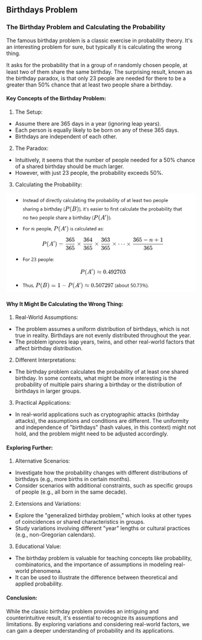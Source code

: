 ## Birthdays Problem

### The Birthday Problem and Calculating the Probability

The famous birthday problem is a classic exercise in probability theory. It's an interesting problem for sure, but typically it is calculating the wrong thing. 

 It asks for the probability that in a group of 𝑛 randomly chosen people, at least two of them share the same birthday. The surprising result, known as the birthday paradox, is that only 23 people are needed for there to be a greater than 50% chance that at least two people share a birthday.

#### Key Concepts of the Birthday Problem:
1. The Setup:
* Assume there are 365 days in a year (ignoring leap years).
* Each person is equally likely to be born on any of these 365 days.
* Birthdays are independent of each other.

2. The Paradox:
* Intuitively, it seems that the number of people needed for a 50% chance of a shared birthday should be much larger.
* However, with just 23 people, the probability exceeds 50%.

3. Calculating the Probability:

![alt text](image.png)


#### Why It Might Be Calculating the Wrong Thing:
1. Real-World Assumptions:
* The problem assumes a uniform distribution of birthdays, which is not true in reality. Birthdays are not evenly distributed throughout the year.
* The problem ignores leap years, twins, and other real-world factors that affect birthday distribution.
2. Different Interpretations:
* The birthday problem calculates the probability of at least one shared birthday. In some contexts, what might be more interesting is the probability of multiple pairs sharing a birthday or the distribution of birthdays in larger groups.
3. Practical Applications:
* In real-world applications such as cryptographic attacks (birthday attacks), the assumptions and conditions are different. The uniformity and independence of "birthdays" (hash values, in this context) might not hold, and the problem might need to be adjusted accordingly.

#### Exploring Further:
1. Alternative Scenarios:

* Investigate how the probability changes with different distributions of birthdays (e.g., more births in certain months).
* Consider scenarios with additional constraints, such as specific groups of people (e.g., all born in the same decade).
2. Extensions and Variations:
* Explore the "generalized birthday problem," which looks at other types of coincidences or shared characteristics in groups.
* Study variations involving different "year" lengths or cultural practices (e.g., non-Gregorian calendars).
3. Educational Value:
* The birthday problem is valuable for teaching concepts like probability, combinatorics, and the importance of assumptions in modeling real-world phenomena.
* It can be used to illustrate the difference between theoretical and applied probability.

####   Conclusion:
While the classic birthday problem provides an intriguing and counterintuitive result, it's essential to recognize its assumptions and limitations. By exploring variations and considering real-world factors, we can gain a deeper understanding of probability and its applications.